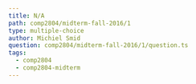 ```yaml
---
title: N/A
path: comp2804/midterm-fall-2016/1
type: multiple-choice
author: Michiel Smid
question: comp2804/midterm-fall-2016/1/question.ts
tags:
  - comp2804
  - comp2804-midterm
---
```

